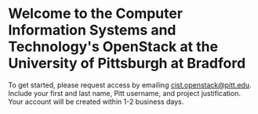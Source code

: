 # Welcome to the Computer Information Systems and Technology's OpenStack at the University of Pittsburgh at Bradford

To get started, please request access by emailing cist.openstack@pitt.edu.  
Include your first and last name, Pitt username, and project justification.  
Your account will be created within 1-2 business days.  
